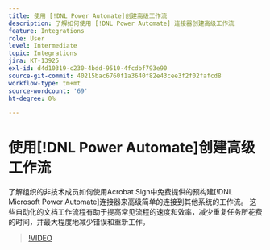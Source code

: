 ```yaml
---
title: 使用 [!DNL Power Automate]创建高级工作流
description: 了解如何使用 [!DNL Power Automate] 连接器创建高级工作流
feature: Integrations
role: User
level: Intermediate
topic: Integrations
jira: KT-13925
exl-id: d4d10319-c230-4bdd-9510-4fcdbf793e90
source-git-commit: 40215bac6760f1a3640f82e43cee3f2f02fafcd8
workflow-type: tm+mt
source-wordcount: '69'
ht-degree: 0%

---
```


# 使用[!DNL Power Automate]创建高级工作流

了解组织的非技术成员如何使用Acrobat Sign中免费提供的预构建[!DNL Microsoft Power Automate]连接器来高级简单的连接到其他系统的工作流。 这些自动化的文档工作流程有助于提高常见流程的速度和效率，减少重复任务所花费的时间，并最大程度地减少错误和重新工作。

>[!VIDEO](https://video.tv.adobe.com/v/3441263?quality=12&learn=on&hidetitle=true&captions=chi_hans)

